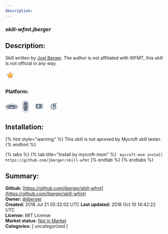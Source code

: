 ```yaml
---
description: 
---
```


### _skill-wfmt.jberger_  
## Description:  
Skill written by [Joel Berger](https://github.com/jberger).
The author is not affiliated with WFMT, this skill is not official in any way.  
  
![](../.gitbook/assets/star.png)  
  
### Platform:  
 ![Mark I](../.gitbook/assets/mark-1-icon.png)  ![Mark II](../.gitbook/assets/mark-2-icon.png)  ![Picroft](../.gitbook/assets/picroft-icon.png)  ![plasmoid](../.gitbook/assets/kde.png)   
## Installation:  
{% hint style="warning" %}
This skill is not aproved by Mycroft skill tester.
{% endhint %}
    
{% tabs %}
{% tab title="Install by mycroft-msm" %}
``` mycroft-msm install https://github.com/jberger/skill-wfmt```
{% endtab %}
  {% endtabs %}
    
## Summary:  
**Github:** [https://github.com/jberger/skill-wfmt](https://github.com/jberger/skill-wfmt)  
**Owner:** [@jberger](https://github.com/jberger)  
**Created:** 2018 Jul 21 05:32:02 UTC  **Last updated:** 2018 Oct 10 14:42:22 UTC  
**License:** MIT License  
**Market status:** [Not in Market](https://market.mycroft.ai/skill/)  
**Categories:** [ uncategorized ]   
